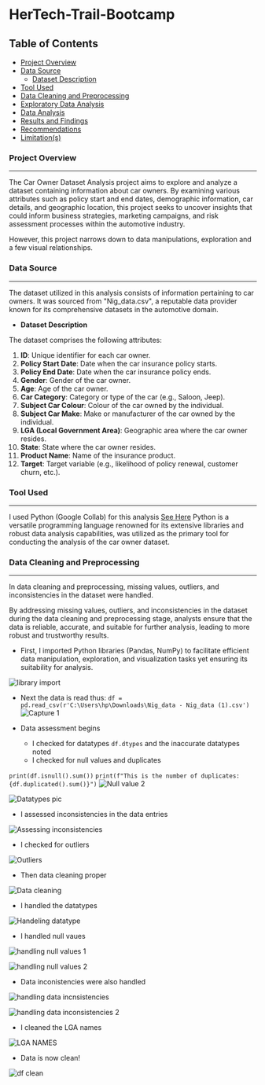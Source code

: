 # HerTech-Trail-Bootcamp


## **Table of Contents**
- [Project Overview](#project-overview)
- [Data Source](#data-source)
  - [Dataset Description](#dataset-description)
- [Tool Used](#tool-used)
- [Data Cleaning and Preprocessing](#data-cleaning-and-preprocessing)
- [Exploratory Data Analysis](#exploratory-data-analysis)
- [Data Analysis](#data-analysis)
- [Results and Findings](#results-and-findings)
- [Recommendations](#recommendations)
- [Limitation(s)](#limitation(s))


### Project Overview
---
The Car Owner Dataset Analysis project aims to explore and analyze a dataset containing information about car owners. By examining various attributes such as policy start and end dates, demographic information, car details, and geographic location, this project seeks to uncover insights that could inform business strategies, marketing campaigns, and risk assessment processes within the automotive industry. 

However, this project narrows down to data manipulations, exploration and a few visual relationships.


### Data Source
---
The dataset utilized in this analysis consists of information pertaining to car owners. It was sourced from "Nig_data.csv", a reputable data provider known for its comprehensive datasets in the automotive domain.

  - **Dataset Description**

The dataset comprises the following attributes:

  1. **ID**: Unique identifier for each car owner.
  2. **Policy Start Date**: Date when the car insurance policy starts.
  3. **Policy End Date**: Date when the car insurance policy ends.
  4. **Gender**: Gender of the car owner.
  5. **Age**: Age of the car owner.
  6. **Car Category**: Category or type of the car (e.g., Saloon, Jeep).
  7. **Subject Car Colour**: Colour of the car owned by the individual.
  8. **Subject Car Make**: Make or manufacturer of the car owned by the individual.
  9. **LGA (Local Government Area)**: Geographic area where the car owner resides.
 10. **State**: State where the car owner resides.
 11. **Product Name**: Name of the insurance product.
 12. **Target**: Target variable (e.g., likelihood of policy renewal, customer churn, etc.).


### Tool Used
---
I used Python (Google Collab) for this analysis [See Here](https:/colab.google)
Python is a versatile programming language renowned for its extensive libraries and robust data analysis capabilities, was utilized as the primary tool for conducting the analysis of the car owner dataset.


### Data Cleaning and Preprocessing
---
In data cleaning and preprocessing, missing values, outliers, and inconsistencies in the dataset were handled.

By addressing missing values, outliers, and inconsistencies in the dataset during the data cleaning and preprocessing stage, analysts ensure that the data is reliable, accurate, and suitable for further analysis, leading to more robust and trustworthy results.

 - First, I imported Python libraries (Pandas, NumPy) to facilitate efficient data manipulation, exploration, and visualization tasks yet ensuring its suitability for analysis.

![library import](https://github.com/DebComet/HerTech-Trail-Bootcamp/assets/158510031/57fdf08e-df1b-4638-9f2a-92b8e8fa0ddc)

 - Next the data is read thus:     `df = pd.read_csv(r'C:\Users\hp\Downloads\Nig_data - Nig_data (1).csv')`
![Capture 1](https://github.com/DebComet/HerTech-Trail-Bootcamp/assets/158510031/d3e0e045-07ed-409f-a544-2bdb7f96611e)

 - Data assessment begins
    - I checked for datatypes   `df.dtypes` and the inaccurate datatypes noted
    - I checked for null values and duplicates
   
`print(df.isnull().sum())`
`print(f"This is the number of duplicates: {df.duplicated().sum()}")`
![Null value 2](https://github.com/DebComet/HerTech-Trail-Bootcamp/assets/158510031/d715ff11-4d5b-4343-9711-827119285259)

![Datatypes pic](https://github.com/DebComet/HerTech-Trail-Bootcamp/assets/158510031/0382d0fc-c09e-4d41-ba4e-2067231d3a03)

- I assessed inconsistencies in the data entries

![Assessing inconsistencies](https://github.com/DebComet/HerTech-Trail-Bootcamp/assets/158510031/a3438dd7-5c83-47a0-a8f4-a50a17677393)

- I checked for outliers

![Outliers](https://github.com/DebComet/HerTech-Trail-Bootcamp/assets/158510031/238db8ef-5ce1-41ba-9b9e-7e5845dc562c)

- Then data cleaning proper

![Data cleaning](https://github.com/DebComet/HerTech-Trail-Bootcamp/assets/158510031/a614a42c-2f40-4738-9c54-522968edc639)

   - I handled the datatypes

![Handeling datatype](https://github.com/DebComet/HerTech-Trail-Bootcamp/assets/158510031/e89a0bea-0b97-432a-8462-fc77be06f162)

   - I handled null vaues

![handling null values 1](https://github.com/DebComet/HerTech-Trail-Bootcamp/assets/158510031/eb85a2fa-37b0-4edf-8aba-ddd461b4acd8)

![handling null values 2](https://github.com/DebComet/HerTech-Trail-Bootcamp/assets/158510031/7ddc15ae-0651-4b5b-bc34-864bf142eeaa)

   - Data inconistencies were also handled

![handling data incnsistencies](https://github.com/DebComet/HerTech-Trail-Bootcamp/assets/158510031/b72fbcd0-5a43-4cae-8807-589fe3aa8373)

![handling data inconsistencies 2](https://github.com/DebComet/HerTech-Trail-Bootcamp/assets/158510031/25204c8b-b6af-46f3-98e5-03f4c1d01e61)

   - I cleaned the LGA names

![LGA NAMES](https://github.com/DebComet/HerTech-Trail-Bootcamp/assets/158510031/ec6d7abd-5be8-46fc-bbcb-309c7f3ca298)

- Data is now clean!

![df clean](https://github.com/DebComet/HerTech-Trail-Bootcamp/assets/158510031/9a718aee-3a9a-4e8c-b405-6a6b3e570f48)
